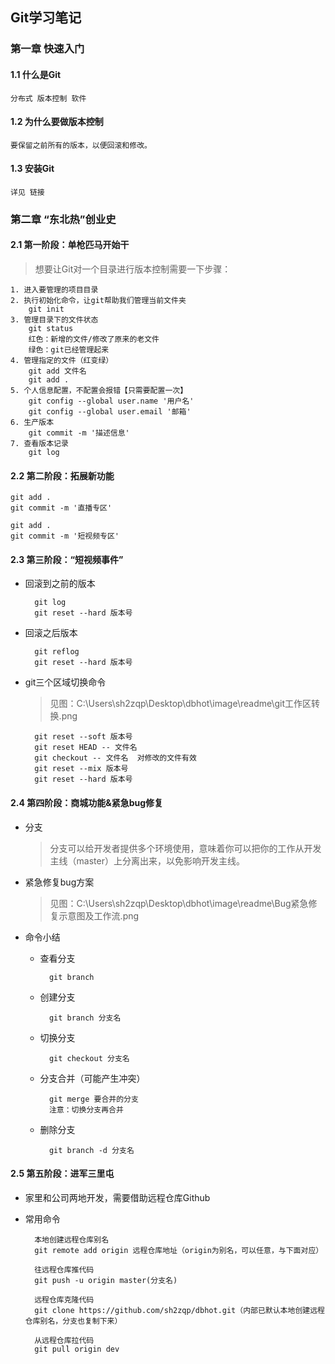 ## Git学习笔记

### 第一章 快速入门

#### 1.1 什么是Git
	
	分布式 版本控制 软件

#### 1.2 为什么要做版本控制

    要保留之前所有的版本，以便回滚和修改。

#### 1.3 安装Git

    详见 链接

### 第二章 “东北热”创业史

#### 2.1 第一阶段：单枪匹马开始干

>想要让Git对一个目录进行版本控制需要一下步骤： 

	1. 进入要管理的项目目录
	2. 执行初始化命令，让git帮助我们管理当前文件夹
		git init
	3. 管理目录下的文件状态
		git status  
		红色：新增的文件/修改了原来的老文件
		绿色：git已经管理起来
	4. 管理指定的文件（红变绿）
		git add 文件名
		git add .
	5. 个人信息配置，不配置会报错【只需要配置一次】
		git config --global user.name '用户名'
		git config --global user.email '邮箱'
	6. 生产版本
		git commit -m '描述信息'
	7. 查看版本记录
		git log

#### 2.2 第二阶段：拓展新功能

	git add .
	git commit -m '直播专区'
	
	git add .
	git commit -m '短视频专区'

#### 2.3 第三阶段：“短视频事件”

- 回滚到之前的版本
	
		git log
		git reset --hard 版本号

- 回滚之后版本

		git reflog
		git reset --hard 版本号

- git三个区域切换命令

	>见图：C:\Users\sh2zqp\Desktop\dbhot\image\readme\git工作区转换.png

		git reset --soft 版本号
		git reset HEAD -- 文件名
		git checkout -- 文件名  对修改的文件有效
		git reset --mix 版本号
		git reset --hard 版本号

#### 2.4 第四阶段：商城功能&紧急bug修复

- 分支

	> 分支可以给开发者提供多个环境使用，意味着你可以把你的工作从开发主线（master）上分离出来，以免影响开发主线。

- 紧急修复bug方案

	>见图：C:\Users\sh2zqp\Desktop\dbhot\image\readme\Bug紧急修复示意图及工作流.png

- 命令小结

	- 查看分支
				
			git branch

	- 创建分支

			git branch 分支名

	- 切换分支

			git checkout 分支名

	- 分支合并（可能产生冲突）

			git merge 要合并的分支
			注意：切换分支再合并

	- 删除分支

			git branch -d 分支名

#### 2.5 第五阶段：进军三里屯

- 家里和公司两地开发，需要借助远程仓库Github


- 常用命令

		本地创建远程仓库别名
		git remote add origin 远程仓库地址（origin为别名，可以任意，与下面对应）

		往远程仓库推代码
		git push -u origin master(分支名)

		远程仓库克隆代码 
		git clone https://github.com/sh2zqp/dbhot.git（内部已默认本地创建远程仓库别名，分支也复制下来）
		
		从远程仓库拉代码
		git pull origin dev
		